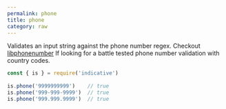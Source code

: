 ```yaml
---
permalink: phone
title: phone
category: raw
---
```


Validates an input string against the phone number regex. Checkout
[libphonenumber](https://www.npmjs.com/package/libphonenumber-js)
If looking for a battle tested phone number validation with
country codes.
 
```js
const { is } = require('indicative')
 
is.phone('9999999999')    // true
is.phone('999-999-9999')  // true
is.phone('999.999.9999')  // true
```